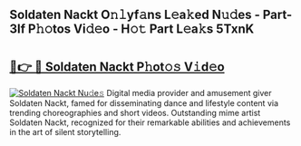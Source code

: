 ## Soldaten Nackt O𝚗𝚕yf𝚊ns L𝚎a𝚔ed N𝚞𝚍es - Part-3If P𝚑𝚘tos Vi𝚍𝚎o - H𝚘𝚝 Part L𝚎a𝚔s 5TxnK

# <h2><a href="http://kfdca0.oniu.top/?m=Soldaten+Nackt">🔗👉 🔴 Soldaten Nackt P𝚑ot𝚘𝚜 V𝚒d𝚎o</a></h2>

[![Soldaten Nackt Nu𝚍e𝚜](https://i.imgur.com/0qMVB7G.gif)](http://kfdca0.oniu.top/?m=Soldaten+Nackt)
Digital media provider and amusement giver Soldaten Nackt, famed for disseminating dance and lifestyle content via trending choreographies and short videos. Outstanding mime artist Soldaten Nackt, recognized for their remarkable abilities and achievements in the art of silent storytelling.  
